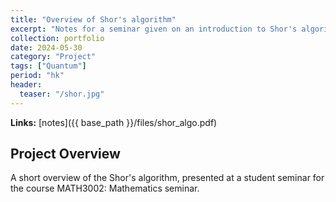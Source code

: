 ```yaml
---
title: "Overview of Shor's algorithm"
excerpt: "Notes for a seminar given on an introduction to Shor's algorithm."
collection: portfolio
date: 2024-05-30
category: "Project"
tags: ["Quantum"]
period: "hk"
header:
  teaser: "/shor.jpg"
---
```

**Links:** [notes]({{ base_path }}/files/shor_algo.pdf)

## Project Overview

A short overview of the Shor's algorithm, presented at a student seminar for the course MATH3002: Mathematics seminar.

 